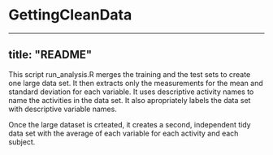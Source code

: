 # GettingCleanData
---
title: "README"
---
This script run_analysis.R merges the training and the test sets to create one large data set.
It then extracts only the measurements for the mean and standard deviation for each variable.
It uses descriptive activity names to name the activities in the data set.
It also apropriately labels the data set with descriptive variable names. 
 
Once the large dataset is crteated,  it creates a second, independent tidy data set with the average of each variable for each 
activity and each subject.
